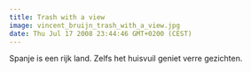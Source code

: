 ```yaml
---
title: Trash with a view
image: vincent_bruijn_trash_with_a_view.jpg
date: Thu Jul 17 2008 23:44:46 GMT+0200 (CEST)
---
```


Spanje is een rijk land. Zelfs het huisvuil geniet verre gezichten.
